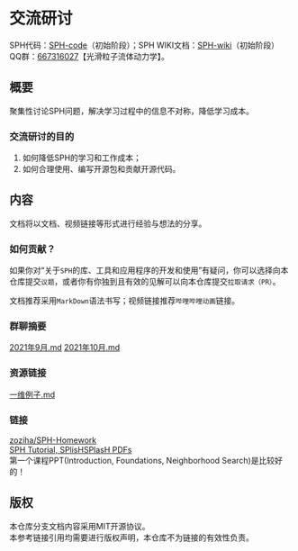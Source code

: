 # 交流研讨

SPH代码：[SPH-code](https://github.com/zoziha/SPH)（初始阶段）；SPH WIKI文档：[SPH-wiki](https://github.com/zoziha/SPH/tree/SPH-wiki)（初始阶段）  
QQ群：[667316027](https://jq.qq.com/?_wv=1027&k=ln654SHj)【光滑粒子流体动力学】。
## 概要

聚集性讨论SPH问题，解决学习过程中的信息不对称，降低学习成本。

### 交流研讨的目的

1. 如何降低SPH的学习和工作成本；
2. 如何合理使用、编写开源包和贡献开源代码。

## 内容

文档将以文档、视频链接等形式进行经验与想法的分享。

### 如何贡献？

如果你对“关于`SPH`的库、工具和应用程序的开发和使用”有疑问，你可以选择向本仓库提交`议题`，或者你有你独到且有效的见解可以向本仓库提交`拉取请求（PR）`。  

文档推荐采用`MarkDown`语法书写；视频链接推荐`哔哩哔哩动画`链接。 

### 群聊摘要

[2021年9月.md](./群聊日志/2021年9月.md)
[2021年10月.md](./群聊日志/2021年10月.md)

### 资源链接

[一维例子.md](./示例/一维例子.md)

### 链接

[zoziha/SPH-Homework](https://zoziha.github.io/SPH-homework/)<br>
[SPH Tutorial, SPlisHSPlasH PDFs](https://interactivecomputergraphics.github.io/SPH-Tutorial/)  
第一个课程PPT(Introduction, Foundations, Neighborhood Search)是比较好的！

## 版权

本仓库分支文档内容采用MIT开源协议。   
本参考链接引用均需要进行版权声明，本仓库不为链接的有效性负责。
